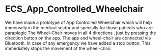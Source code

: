 # ECS_App_Controlled_Wheelchair
We have made a prototype of App Controlled Wheelchair which will help immensely in the medical sector and specially for those patients who are paraplegic
The Wheel-Chair moves in all 4 directions , just by pressing the direction button on the app. The app and wheel-chair are connected via Bluetooth. In case of any
emergency we have added a stop button. This immediately stops the movement of the wheel-chair.
